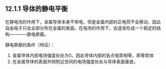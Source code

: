 
## 12.1.1 导体的静电平衡

在静电场的作用下，金属导体本身不带电，但是金属内部的正电荷不会移动，因此自由电子只会全部分布在金属的表面。在电场的作用下，会逐渐形成一个稳定的结构————静电屏蔽。

静电屏蔽的条件（特征）：
1. 金属导体内部电场强度处处为0。因此导体内部的各点电势相等，即等势体
2. 在金属导体的表面外侧附近空间的电场强度处处与导体表面垂直。



